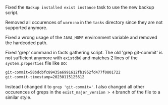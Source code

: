 
Fixed the `Backup installed exist instance` task to use the new backup script.


Removed all occurences of `warn:no` in the `tasks` directory since they are not supported anymore.


Fixed a wrong usage of the `JAVA_HOME` environment variable and removed the hardcoded path.


Fixed 'grep' command in facts gathering script.
The old 'grep git-commit' is not sufficient anymore with `existdb6` 
and matches 2 lines of the `system.properties` file like so:
```sh
git-commit=58bdcbfc89435a6991612fb1952fd477f0801722
git-commit-timestamp=20230115125612
```
Instead I changed it to `grep 'git-commit='`.
I also changed all other occurences of greps in the `exist_major_version > 4` branch
of the file to a similar style.
